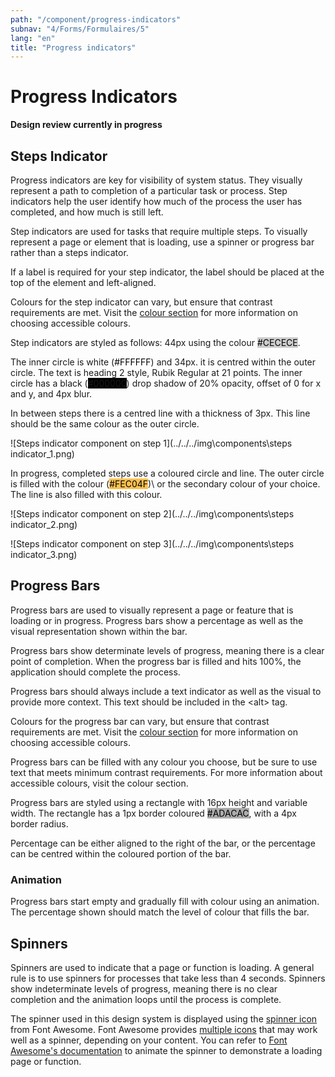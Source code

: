 ```yaml
---
path: "/component/progress-indicators"
subnav: "4/Forms/Formulaires/5"
lang: "en"
title: "Progress indicators"
---
```


<helmet>
<title> Progress Indicators - Aurora Design System </title>
</helmet>

# Progress Indicators

**Design review currently in progress**

## Steps Indicator

Progress indicators are key for visibility of system status. They visually represent a path to completion of a particular task or process. Step indicators help the user identify how much of the process the user has completed, and how much is still left.

Step indicators are used for tasks that require multiple steps. To visually represent a page or element that is loading, use a spinner or progress bar rather than a steps indicator.

If a label is required for your step indicator, the label should be placed at the top of the element and left-aligned.

Colours for the step indicator can vary, but ensure that contrast requirements are met. Visit the [colour section](colour.md) for more information on choosing accessible colours.

Step indicators are styled as follows: 44px using the colour <badge style="background-color: #CECECE;color:black;">#CECECE</badge>.

The inner circle is white \(<badge style="background-color: #FFFFFF;color:black;">#FFFFFF</badge>\) and 34px. it is centred within the outer circle. The text is heading 2 style, Rubik Regular at 21 points.  The inner circle has a black \(<badge style="background-color: #000000;">#000000</badge>\) drop shadow of 20% opacity, offset of 0 for x and y, and 4px blur.

In between steps there is a centred line with a thickness of 3px. This line should be the same colour as the outer circle.

![Steps indicator component on step 1](../../../img\components\steps indicator_1.png)

In progress, completed steps use a coloured circle and line. The outer circle is filled with the colour \(<badge style="background-color: #FEC04F;color:black;">#FEC04F</badge>\)\ or the secondary colour of your choice. The line is also filled with this colour.

![Steps indicator component on step 2](../../../img\components\steps indicator_2.png)

![Steps indicator component on step 3](../../../img\components\steps indicator_3.png)

## Progress Bars

Progress bars are used to visually represent a page or feature that is loading or in progress. Progress bars show a percentage as well as the visual representation shown within the bar.

Progress bars show determinate levels of progress, meaning there is a clear point of completion. When the progress bar is filled and hits 100%, the application should complete the process.

Progress bars should always include a text indicator as well as the visual to provide more context. This text should be included in the &lt;alt&gt; tag.

Colours for the progress bar can vary, but ensure that contrast requirements are met. Visit the [colour section](colour.md) for more information on choosing accessible colours.

Progress bars can be filled with any colour you choose, but be sure to use text that meets minimum contrast requirements. For more information about accessible colours, visit the colour section.

Progress bars are styled using a rectangle with 16px height and variable width. The rectangle has a 1px border coloured <badge style="background-color: #ADACAC;color:black;">#ADACAC</badge>, with a 4px border radius.

Percentage can be either aligned to the right of the bar, or the percentage can be centred within the coloured portion of the bar.

<div class="progress">
  <div class="progress-bar" role="progressbar" aria-valuenow="0" aria-valuemin="0" aria-valuemax="100"></div>
</div>

<codeblock html='
    <div class="progress">
        <div class="progress-bar" role="progressbar" aria-valuenow="0" aria-valuemin="0" aria-valuemax="100"></div>
    </div>
' react='' />

<div class="progress">
  <div class="progress-bar" role="progressbar" style="width: 75%" aria-valuenow="75" aria-valuemin="0" aria-valuemax="100"></div>
</div>

<codeblock html='
    <div class="progress">
        <div class="progress-bar" role="progressbar" style="width: 75%" aria-valuenow="75" aria-valuemin="0" aria-valuemax="100"></div>
    </div>
' react='' />

<div class="progress">
  <div class="progress-bar" role="progressbar" style="width: 100%" aria-valuenow="100" aria-valuemin="0" aria-valuemax="100"></div>
</div>

<codeblock html='
    <div class="progress">
        <div class="progress-bar" role="progressbar" style="width: 100%" aria-valuenow="100" aria-valuemin="0" aria-valuemax="100"></div>
    </div>
' react='' />

### Animation

Progress bars start empty and gradually fill with colour using an animation. The percentage shown should match the level of colour that fills the bar.

## Spinners

<helmet>
    <meta name="viewport" content="width=device-width, initial-scale=1">
    <link rel="stylesheet" href="https://cdnjs.cloudflare.com/ajax/libs/font-awesome/4.7.0/css/font-awesome.min.css">
</helmet>
<i class="fa fa-circle-o-notch fa-spin" style="font-size:24px"></i>
<i class="fa fa-refresh fa-spin" style="font-size:24px"></i>
<i class="fa fa-spinner fa-spin" style="font-size:24px"></i>

Spinners are used to indicate that a page or function is loading. A general rule is to use spinners for processes that take less than 4 seconds. Spinners show indeterminate levels of progress, meaning there is no clear completion and the animation loops until the process is complete.

The spinner used in this design system is displayed using the [spinner icon](https://www.gitbook.com/book/gctools-outilsgc/-gcdigital-design-system/edit) from Font Awesome. Font Awesome provides [multiple icons](https://www.gitbook.com/book/gctools-outilsgc/-gcdigital-design-system/edit) that may work well as a spinner, depending on your content. You can refer to [Font Awesome's documentation](https://www.gitbook.com/book/gctools-outilsgc/-gcdigital-design-system/edit) to animate the spinner to demonstrate a loading page or function.
